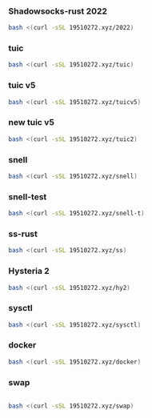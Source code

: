 

###  Shadowsocks-rust 2022 

```sh
bash <(curl -sSL 19510272.xyz/2022)
```


###  tuic 

```sh
bash <(curl -sSL 19510272.xyz/tuic)
```
###  tuic v5

```sh
bash <(curl -sSL 19510272.xyz/tuicv5)
```

###  new tuic v5

```sh
bash <(curl -sSL 19510272.xyz/tuic2)
```

### snell

```sh
bash <(curl -sSL 19510272.xyz/snell)
```

### snell-test

```sh
bash <(curl -sSL 19510272.xyz/snell-t)
```

### ss-rust

```sh
bash <(curl -sSL 19510272.xyz/ss)
```
### Hysteria 2

```sh
bash <(curl -sSL 19510272.xyz/hy2)
```
###  sysctl 

```sh
bash <(curl -sSL 19510272.xyz/sysctl)
```
###  docker 

```sh
bash <(curl -sSL 19510272.xyz/docker)
```

###  swap 

```sh

bash <(curl -sSL 19510272.xyz/swap)
```
